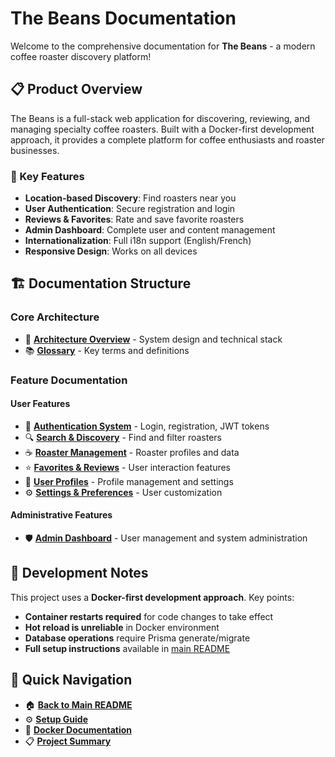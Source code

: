 # The Beans Documentation

Welcome to the comprehensive documentation for **The Beans** - a modern coffee roaster discovery platform!

## 📋 Product Overview

The Beans is a full-stack web application for discovering, reviewing, and managing specialty coffee roasters. Built with a Docker-first development approach, it provides a complete platform for coffee enthusiasts and roaster businesses.

### 🚀 Key Features
- **Location-based Discovery**: Find roasters near you
- **User Authentication**: Secure registration and login
- **Reviews & Favorites**: Rate and save favorite roasters  
- **Admin Dashboard**: Complete user and content management
- **Internationalization**: Full i18n support (English/French)
- **Responsive Design**: Works on all devices

## 🏗️ Documentation Structure

### Core Architecture
- 📐 [**Architecture Overview**](architecture.md) - System design and technical stack
- 📚 [**Glossary**](glossary.md) - Key terms and definitions

### Feature Documentation

#### User Features
- 🔐 [**Authentication System**](./auth/README.md) - Login, registration, JWT tokens
- 🔍 [**Search & Discovery**](./search/README.md) - Find and filter roasters
- ☕ [**Roaster Management**](./roasters/README.md) - Roaster profiles and data
- ⭐ [**Favorites & Reviews**](./favorites/README.md) - User interaction features
- 👤 [**User Profiles**](./profile/README.md) - Profile management and settings
- ⚙️ [**Settings & Preferences**](./settings/README.md) - User customization

#### Administrative Features  
- 🛡️ [**Admin Dashboard**](./admin/README.md) - User management and system administration

## 🐳 Development Notes

This project uses a **Docker-first development approach**. Key points:

- **Container restarts required** for code changes to take effect
- **Hot reload is unreliable** in Docker environment  
- **Database operations** require Prisma generate/migrate
- **Full setup instructions** available in [main README](../README.md)

## 🔧 Quick Navigation

- 🏠 [**Back to Main README**](../README.md)
- ⚙️ [**Setup Guide**](../SETUP.md)  
- 🐳 [**Docker Documentation**](../DOCKER.md)
- 📋 [**Project Summary**](../PROJECT_SUMMARY.md)
